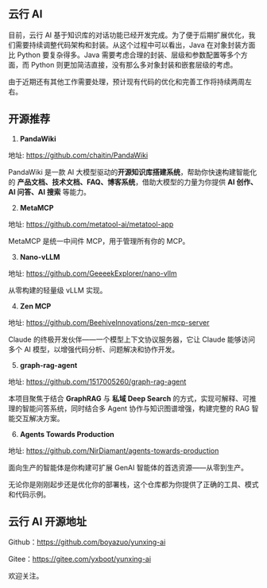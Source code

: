 ## 云行 AI

目前，云行 AI 基于知识库的对话功能已经开发完成。为了便于后期扩展优化，我们需要持续调整代码架构和封装。从这个过程中可以看出，Java 在对象封装方面比 Python 要复杂得多。Java 需要考虑合理的封装、层级和参数配置等多个方面，而 Python 则更加简洁直接，没有那么多对象封装和嵌套层级的考虑。

由于近期还有其他工作需要处理，预计现有代码的优化和完善工作将持续两周左右。

## 开源推荐

1. **PandaWiki**

地址: <https://github.com/chaitin/PandaWiki>

PandaWiki 是一款 AI 大模型驱动的**开源知识库搭建系统**，帮助你快速构建智能化的 **产品文档、技术文档、FAQ、博客系统**，借助大模型的力量为你提供 **AI 创作、AI 问答、AI 搜索** 等能力。

2. **MetaMCP**

地址: <https://github.com/metatool-ai/metatool-app>

MetaMCP 是统一中间件 MCP，用于管理所有你的 MCP。

3. **Nano-vLLM**

地址: <https://github.com/GeeeekExplorer/nano-vllm>

从零构建的轻量级 vLLM 实现。

4. **Zen MCP**

地址: <https://github.com/BeehiveInnovations/zen-mcp-server>

Claude 的终极开发伙伴——一个模型上下文协议服务器，它让 Claude 能够访问多个 AI 模型，以增强代码分析、问题解决和协作开发。

5. **graph-rag-agent**

地址: <https://github.com/1517005260/graph-rag-agent>

本项目聚焦于结合 **GraphRAG** 与 **私域 Deep Search** 的方式，实现可解释、可推理的智能问答系统，同时结合多 Agent 协作与知识图谱增强，构建完整的 RAG 智能交互解决方案。

6. **Agents Towards Production**

地址: <https://github.com/NirDiamant/agents-towards-production>

面向生产的智能体是你构建可扩展 GenAI 智能体的首选资源——从零到生产。

无论你是刚刚起步还是优化你的部署栈，这个仓库都为你提供了正确的工具、模式和代码示例。


## **云行 AI 开源地址**

Github：<https://github.com/boyazuo/yunxing-ai>

Gitee：<https://gitee.com/yxboot/yunxing-ai>

欢迎关注。